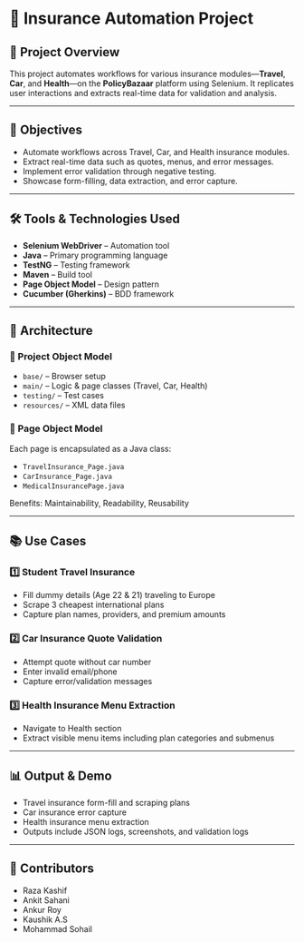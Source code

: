 # 📘 Insurance Automation Project

## 📌 Project Overview
This project automates workflows for various insurance modules—**Travel**, **Car**, and **Health**—on the **PolicyBazaar** platform using Selenium. It replicates user interactions and extracts real-time data for validation and analysis.

---

## 🎯 Objectives
- Automate workflows across Travel, Car, and Health insurance modules.
- Extract real-time data such as quotes, menus, and error messages.
- Implement error validation through negative testing.
- Showcase form-filling, data extraction, and error capture.

---

## 🛠️ Tools & Technologies Used
- **Selenium WebDriver** – Automation tool  
- **Java** – Primary programming language  
- **TestNG** – Testing framework  
- **Maven** – Build tool  
- **Page Object Model** – Design pattern  
- **Cucumber (Gherkins)** – BDD framework

---

## 🧱 Architecture

### 🔹 Project Object Model
- `base/` – Browser setup  
- `main/` – Logic & page classes (Travel, Car, Health)  
- `testing/` – Test cases  
- `resources/` – XML data files  

### 🔹 Page Object Model
Each page is encapsulated as a Java class:
- `TravelInsurance_Page.java`  
- `CarInsurance_Page.java`  
- `MedicalInsurancePage.java`  

Benefits: Maintainability, Readability, Reusability

---

## 📚 Use Cases

### 1️⃣ Student Travel Insurance
- Fill dummy details (Age 22 & 21) traveling to Europe  
- Scrape 3 cheapest international plans  
- Capture plan names, providers, and premium amounts  

### 2️⃣ Car Insurance Quote Validation
- Attempt quote without car number  
- Enter invalid email/phone  
- Capture error/validation messages  

### 3️⃣ Health Insurance Menu Extraction
- Navigate to Health section  
- Extract visible menu items including plan categories and submenus  

---

## 📊 Output & Demo
- Travel insurance form-fill and scraping plans  
- Car insurance error capture  
- Health insurance menu extraction  
- Outputs include JSON logs, screenshots, and validation logs  

---

## 👥 Contributors
- Raza Kashif  
- Ankit Sahani  
- Ankur Roy  
- Kaushik A.S  
- Mohammad Sohail  
